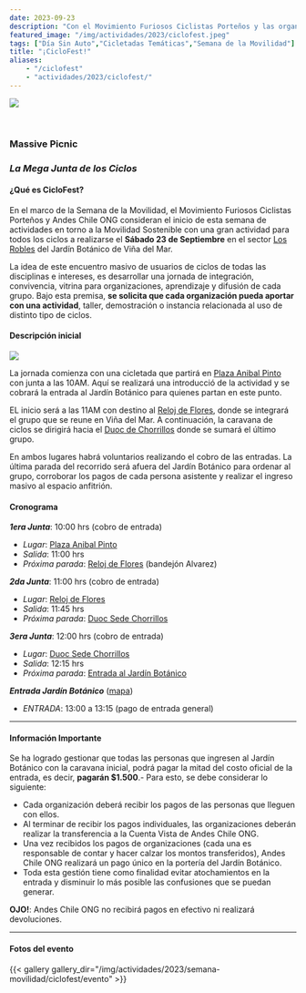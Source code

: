 ```yaml
---
date: 2023-09-23
description: "Con el Movimiento Furiosos Ciclistas Porteños y las organizaciones amigas, abrimos la Semana de la Movilidad en el Gran Valparaíso en el Jardín Botánico!!"
featured_image: "/img/actividades/2023/ciclofest.jpeg"
tags: ["Día Sin Auto","Cicletadas Temáticas","Semana de la Movilidad"]
title: "¡CicloFest!"
aliases:
    - "/ciclofest"
    - "actividades/2023/ciclofest/"
---
```


![](/img/actividades/2023/semana-movilidad/partes/portada.jpeg)

<br> 

### **Massive Picnic**
### _La Mega Junta de los Ciclos_

#### **¿Qué es CicloFest?**

En el marco de la Semana de la Movilidad, el Movimiento Furiosos Ciclistas Porteños y Andes Chile ONG consideran el inicio de esta semana de actividades en torno a la Movilidad Sostenible con una gran actividad para todos los ciclos a realizarse el **Sábado 23 de Septiembre** en el sector [Los Robles](https://jbn.cl/mapa/) del Jardín Botánico de Viña del Mar.

La idea de este encuentro masivo de usuarios de ciclos de todas las disciplinas e intereses, es desarrollar una jornada de integración, convivencia, vitrina para organizaciones, aprendizaje y difusión de cada grupo. Bajo esta premisa, **se solicita que cada organización pueda aportar con una actividad**, taller, demostración o instancia relacionada al uso de distinto tipo de ciclos.

#### **Descripción inicial**

![](/img/actividades/2023/semana-movilidad/partes/recorrido.jpeg)

La jornada comienza con una cicletada que partirá en [Plaza Anibal Pinto](https://maps.app.goo.gl/6M2JEzw8L92wAk9g7) con junta a las 10AM. Aquí se realizará una introducció de la actividad y se cobrará la entrada al Jardín Botánico para quienes partan en este punto.

EL inicio será a las 11AM con destino al [Reloj de Flores](https://maps.app.goo.gl/DZGB9MoJC7W5mdE7A), donde se integrará el grupo que se reune en Viña del Mar. A continuación, la caravana de ciclos se dirigirá hacia el [Duoc de Chorrillos](https://maps.app.goo.gl/tBm45PDVm4SGJGf16) donde se sumará el último grupo.

En ambos lugares habrá voluntarios realizando el cobro de las entradas. La última parada del recorrido será afuera del Jardín Botánico para ordenar al grupo, corroborar los pagos de cada persona asistente y realizar el ingreso masivo al espacio anfitrión.

#### **Cronograma**

**_1era Junta_**: 10:00 hrs (cobro de entrada)
- _Lugar_: [Plaza Anibal Pinto](https://maps.app.goo.gl/6M2JEzw8L92wAk9g7)
- _Salida_: 11:00 hrs
- _Próxima parada_: [Reloj de Flores](https://maps.app.goo.gl/gzJc9nyU2yi47uP79) (bandejón Alvarez)

_**2da Junta**_: 11:00 hrs (cobro de entrada)
- _Lugar_: [Reloj de Flores](https://maps.app.goo.gl/gzJc9nyU2yi47uP79)
- _Salida_: 11:45 hrs
- _Próxima parada_: [Duoc Sede Chorrillos](https://maps.app.goo.gl/tBm45PDVm4SGJGf16)

_**3era Junta**_: 12:00 hrs (cobro de entrada)
- _Lugar_: [Duoc Sede Chorrillos](https://maps.app.goo.gl/tBm45PDVm4SGJGf16)
- _Salida_: 12:15 hrs
- _Próxima parada_: [Entrada al Jardín Botánico](https://maps.app.goo.gl/51pD2pNGVFqKaH7q9)

**_Entrada Jardín Botánico_** ([mapa](https://maps.app.goo.gl/51pD2pNGVFqKaH7q9))
- _ENTRADA_: 13:00 a 13:15 (pago de entrada general)

___
#### **Información Importante**

Se ha logrado gestionar que todas las personas que ingresen al Jardín Botánico con la caravana inicial, podrá pagar la mitad del costo oficial de la entrada, es decir, **pagarán $1.500**.- Para esto, se debe considerar lo siguiente:

- Cada organización deberá recibir los pagos de las personas que lleguen con ellos.
- Al terminar de recibir los pagos individuales, las organizaciones deberán realizar la transferencia a la Cuenta Vista de Andes Chile ONG. 
- Una vez recibidos los pagos de organizaciones (cada una es responsable de contar y hacer calzar los montos transferidos), Andes Chile ONG realizará un pago único en la portería del Jardín Botánico.
- Toda esta gestión tiene como finalidad evitar atochamientos en la entrada y disminuir lo más posible las confusiones que se puedan generar.

**OJO!**: Andes Chile ONG no recibirá pagos en efectivo ni realizará devoluciones.

___
#### **Fotos del evento**

{{< gallery gallery_dir="/img/actividades/2023/semana-movilidad/ciclofest/evento" >}}